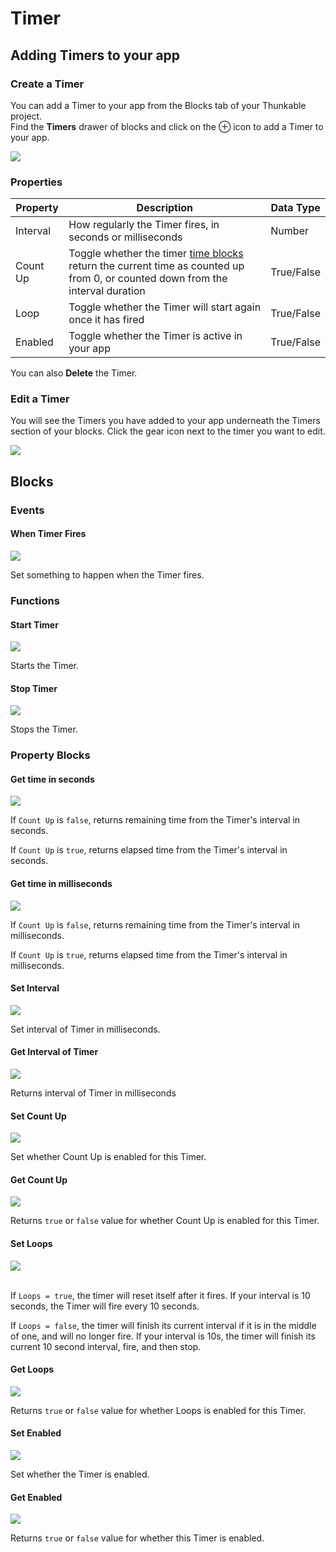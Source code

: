 # Timer

## Adding Timers to your app

### Create a Timer

You can add a Timer to your app from the Blocks tab of your Thunkable project.\
Find the **Timers** drawer of blocks and click on the ⊕ icon to add a Timer to your app.

![](.gitbook/assets/timers.png)

### Properties

| Property | Description                                                                                                                                                   | Data Type  |
| -------- | ------------------------------------------------------------------------------------------------------------------------------------------------------------- | ---------- |
| Interval | How regularly the Timer fires, in seconds or milliseconds                                                                                                     | Number     |
| Count Up | Toggle whether the timer [time blocks](timer.md#get-time-in-seconds) return the current time as counted up from 0, or counted down from the interval duration | True/False |
| Loop     | Toggle whether the Timer will start again once it has fired                                                                                                   | True/False |
| Enabled  | Toggle whether the Timer is active in your app                                                                                                                | True/False |

You can also **Delete** the Timer.

### Edit a Timer

You will see the Timers you have added to your app underneath the Timers section of your blocks. Click the gear icon next to the timer you want to edit.

![](.gitbook/assets/timers-menu.png)

## Blocks

### Events

#### When Timer Fires

![](.gitbook/assets/whentimerfires.png)

Set something to happen when the Timer fires.

### Functions

#### Start Timer

![](.gitbook/assets/timst.png)

Starts the Timer.

#### Stop Timer

![](.gitbook/assets/timstop.png)

Stops the Timer.

### Property Blocks

#### Get time in seconds

![](.gitbook/assets/gets.png)

If `Count Up` is `false`, returns remaining time from the Timer's interval in seconds.

If `Count Up` is `true`, returns elapsed time from the Timer's interval in seconds.

#### Get time in milliseconds

![](.gitbook/assets/getms.png)

If `Count Up` is `false`, returns remaining time from the Timer's interval in milliseconds.

If `Count Up` is `true`, returns elapsed time from the Timer's interval in milliseconds.

#### Set Interval

![](.gitbook/assets/setint.png)

Set interval of Timer in milliseconds.

#### Get Interval of Timer

![](.gitbook/assets/getint.png)

Returns interval of Timer in milliseconds

#### Set Count Up

![](.gitbook/assets/setcount.png)

Set whether Count Up is enabled for this Timer.

#### Get Count Up

![](.gitbook/assets/getcount.png)

Returns `true` or `false` value for whether Count Up is enabled for this Timer.

#### Set Loops

![](.gitbook/assets/setloops.png)

\
If `Loops = true`, the timer will reset itself after it fires. If your interval is 10 seconds, the Timer will fire every 10 seconds.‌

If `Loops = false`, the timer will finish its current interval if it is in the middle of one, and will no longer fire. If your interval is 10s, the timer will finish its current 10 second interval, fire, and then stop.

#### Get Loops

![](.gitbook/assets/getloops.png)

Returns `true` or `false` value for whether Loops is enabled for this Timer.

#### Set Enabled

![](.gitbook/assets/setenabled.png)

Set whether the Timer is enabled.

#### Get Enabled

![](.gitbook/assets/screen-shot-2021-04-12-at-8.52.24-am.png)

Returns `true` or `false` value for whether this Timer is enabled.

